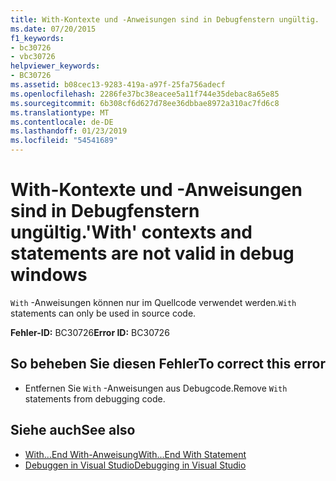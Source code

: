 ```yaml
---
title: With-Kontexte und -Anweisungen sind in Debugfenstern ungültig.
ms.date: 07/20/2015
f1_keywords:
- bc30726
- vbc30726
helpviewer_keywords:
- BC30726
ms.assetid: b08cec13-9283-419a-a97f-25fa756adecf
ms.openlocfilehash: 2286fe37bc38eacee5a11f744e35debac8a65e85
ms.sourcegitcommit: 6b308cf6d627d78ee36dbbae8972a310ac7fd6c8
ms.translationtype: MT
ms.contentlocale: de-DE
ms.lasthandoff: 01/23/2019
ms.locfileid: "54541689"
---
```

# <a name="with-contexts-and-statements-are-not-valid-in-debug-windows"></a><span data-ttu-id="2d5f2-102">With-Kontexte und -Anweisungen sind in Debugfenstern ungültig.</span><span class="sxs-lookup"><span data-stu-id="2d5f2-102">'With' contexts and statements are not valid in debug windows</span></span>
<span data-ttu-id="2d5f2-103">`With` -Anweisungen können nur im Quellcode verwendet werden.</span><span class="sxs-lookup"><span data-stu-id="2d5f2-103">`With` statements can only be used in source code.</span></span>  
  
 <span data-ttu-id="2d5f2-104">**Fehler-ID:** BC30726</span><span class="sxs-lookup"><span data-stu-id="2d5f2-104">**Error ID:** BC30726</span></span>  
  
## <a name="to-correct-this-error"></a><span data-ttu-id="2d5f2-105">So beheben Sie diesen Fehler</span><span class="sxs-lookup"><span data-stu-id="2d5f2-105">To correct this error</span></span>  
  
-   <span data-ttu-id="2d5f2-106">Entfernen Sie `With` -Anweisungen aus Debugcode.</span><span class="sxs-lookup"><span data-stu-id="2d5f2-106">Remove `With` statements from debugging code.</span></span>  
  
## <a name="see-also"></a><span data-ttu-id="2d5f2-107">Siehe auch</span><span class="sxs-lookup"><span data-stu-id="2d5f2-107">See also</span></span>
- [<span data-ttu-id="2d5f2-108">With...End With-Anweisung</span><span class="sxs-lookup"><span data-stu-id="2d5f2-108">With...End With Statement</span></span>](../../visual-basic/language-reference/statements/with-end-with-statement.md)
- [<span data-ttu-id="2d5f2-109">Debuggen in Visual Studio</span><span class="sxs-lookup"><span data-stu-id="2d5f2-109">Debugging in Visual Studio</span></span>](/visualstudio/debugger/debugging-in-visual-studio)
